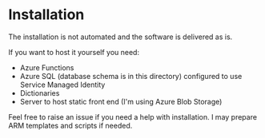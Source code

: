 # Installation

The installation is not automated and the software is delivered as is.

If you want to host it yourself you need:
- Azure Functions
- Azure SQL (database schema is in this directory) configured to use Service Managed Identity
- Dictionaries
- Server to host static front end (I'm using Azure Blob Storage)

Feel free to raise an issue if you need a help with installation. I may prepare ARM templates and scripts if needed.